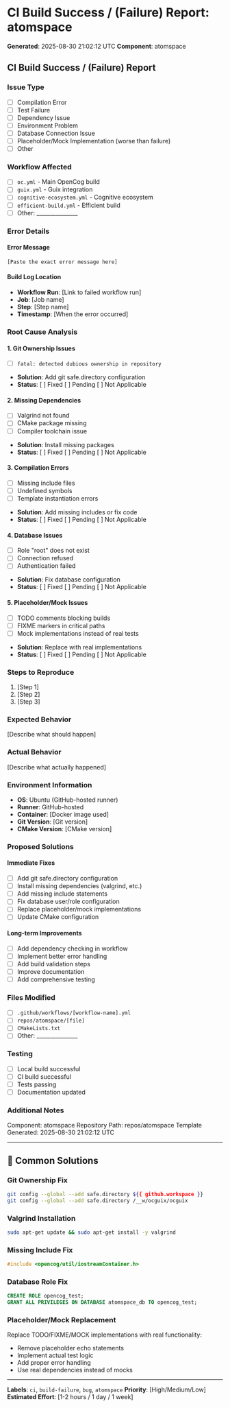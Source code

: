 # CI Build Success / (Failure) Report: atomspace

**Generated**: 2025-08-30 21:02:12 UTC
**Component**: atomspace

## CI Build Success / (Failure) Report

### **Issue Type**
- [ ] Compilation Error
- [ ] Test Failure
- [ ] Dependency Issue
- [ ] Environment Problem
- [ ] Database Connection Issue
- [ ] Placeholder/Mock Implementation (worse than failure)
- [ ] Other

### **Workflow Affected**
- [ ] `oc.yml` - Main OpenCog build
- [ ] `guix.yml` - Guix integration
- [ ] `cognitive-ecosystem.yml` - Cognitive ecosystem
- [ ] `efficient-build.yml` - Efficient build
- [ ] Other: _______________

### **Error Details**

#### **Error Message**
```
[Paste the exact error message here]
```

#### **Build Log Location**
- **Workflow Run**: [Link to failed workflow run]
- **Job**: [Job name]
- **Step**: [Step name]
- **Timestamp**: [When the error occurred]

### **Root Cause Analysis**

#### **1. Git Ownership Issues**
- [ ] `fatal: detected dubious ownership in repository`
- **Solution**: Add git safe.directory configuration
- **Status**: [ ] Fixed [ ] Pending [ ] Not Applicable

#### **2. Missing Dependencies**
- [ ] Valgrind not found
- [ ] CMake package missing
- [ ] Compiler toolchain issue
- **Solution**: Install missing packages
- **Status**: [ ] Fixed [ ] Pending [ ] Not Applicable

#### **3. Compilation Errors**
- [ ] Missing include files
- [ ] Undefined symbols
- [ ] Template instantiation errors
- **Solution**: Add missing includes or fix code
- **Status**: [ ] Fixed [ ] Pending [ ] Not Applicable

#### **4. Database Issues**
- [ ] Role "root" does not exist
- [ ] Connection refused
- [ ] Authentication failed
- **Solution**: Fix database configuration
- **Status**: [ ] Fixed [ ] Pending [ ] Not Applicable

#### **5. Placeholder/Mock Issues**
- [ ] TODO comments blocking builds
- [ ] FIXME markers in critical paths
- [ ] Mock implementations instead of real tests
- **Solution**: Replace with real implementations
- **Status**: [ ] Fixed [ ] Pending [ ] Not Applicable

### **Steps to Reproduce**
1. [Step 1]
2. [Step 2]
3. [Step 3]

### **Expected Behavior**
[Describe what should happen]

### **Actual Behavior**
[Describe what actually happened]

### **Environment Information**
- **OS**: Ubuntu (GitHub-hosted runner)
- **Runner**: GitHub-hosted
- **Container**: [Docker image used]
- **Git Version**: [Git version]
- **CMake Version**: [CMake version]

### **Proposed Solutions**

#### **Immediate Fixes**
- [ ] Add git safe.directory configuration
- [ ] Install missing dependencies (valgrind, etc.)
- [ ] Add missing include statements
- [ ] Fix database user/role configuration
- [ ] Replace placeholder/mock implementations
- [ ] Update CMake configuration

#### **Long-term Improvements**
- [ ] Add dependency checking in workflow
- [ ] Implement better error handling
- [ ] Add build validation steps
- [ ] Improve documentation
- [ ] Add comprehensive testing

### **Files Modified**
- [ ] `.github/workflows/[workflow-name].yml`
- [ ] `repos/atomspace/[file]`
- [ ] `CMakeLists.txt`
- [ ] Other: _______________

### **Testing**
- [ ] Local build successful
- [ ] CI build successful
- [ ] Tests passing
- [ ] Documentation updated

### **Additional Notes**
Component: atomspace
Repository Path: repos/atomspace
Template Generated: 2025-08-30 21:02:12 UTC

---

## 🔧 Common Solutions

### **Git Ownership Fix**
```bash
git config --global --add safe.directory ${{ github.workspace }}
git config --global --add safe.directory /__w/ocguix/ocguix
```

### **Valgrind Installation**
```bash
sudo apt-get update && sudo apt-get install -y valgrind
```

### **Missing Include Fix**
```cpp
#include <opencog/util/iostreamContainer.h>
```

### **Database Role Fix**
```sql
CREATE ROLE opencog_test;
GRANT ALL PRIVILEGES ON DATABASE atomspace_db TO opencog_test;
```

### **Placeholder/Mock Replacement**
Replace TODO/FIXME/MOCK implementations with real functionality:
- Remove placeholder echo statements
- Implement actual test logic
- Add proper error handling
- Use real dependencies instead of mocks

---

**Labels**: `ci`, `build-failure`, `bug`, `atomspace`
**Priority**: [High/Medium/Low]
**Estimated Effort**: [1-2 hours / 1 day / 1 week]
